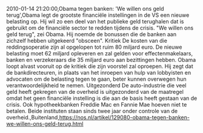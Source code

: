 2010-01-14 21:20:00,Obama tegen banken: 'We willen ons geld terug',Obama legt de grootste financiële instellingen in de VS een nieuwe belasting op. Hij wil zo een deel van het publieke geld terughalen dat is gebruikt om de financiële sector te redden tijdens de crisis. "We willen ons geld terug", zei Obama. Hij noemde de bonussen die de banken aan zichzelf hebben uitgekeerd "obsceen". Kritiek De kosten van die reddingsoperatie zijn al opgelopen tot ruim 80 miljard euro. De nieuwe belasting moet 62 miljard opleveren en zal gelden voor effectenmakelaars, banken en verzekeraars die 35 miljard euro aan bezittingen hebben. Obama loopt alvast vooruit op de kritiek die zijn voorstel zal oproepen. Hij zegt dat de bankdirecteuren, in plaats van het inroepen van hulp van lobbyisten en advocaten om de belasting tegen te gaan, beter kunnen overwegen hun verantwoordelijkheid te nemen. Uitgezonderd De auto-industrie die veel geld heeft gekregen van de overheid is uitgezonderd van de maatregel omdat het geen financiële instelling is die aan de basis heeft gestaan van de crisis. Ook hypotheekbanken Freddie Mac en Fannie Mae hoeven niet te betalen. Beide instituten staan sinds twee jaar onder controle van de overheid.,Buitenland,https://nos.nl/artikel/129080-obama-tegen-banken-we-willen-ons-geld-terug.html